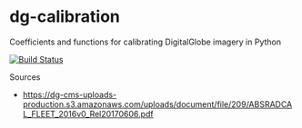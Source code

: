 # dg-calibration
Coefficients and functions for calibrating DigitalGlobe imagery in Python

[![Build Status](https://travis-ci.org/DHI-GRAS/dg-calibration.svg?branch=master)](https://travis-ci.org/DHI-GRAS/dg-calibration)

Sources
- https://dg-cms-uploads-production.s3.amazonaws.com/uploads/document/file/209/ABSRADCAL_FLEET_2016v0_Rel20170606.pdf
